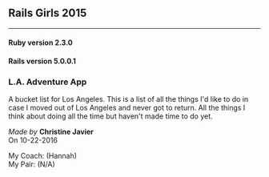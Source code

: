 ## Rails Girls 2015

---

#### Ruby version 2.3.0
#### Rails version 5.0.0.1

### L.A. Adventure App

A bucket list for Los Angeles. This is a list of all the things I'd like to do in case I moved out of Los Angeles and never got to return. All the things I think about doing all the time but haven't made time to do yet.

*Made by* **Christine Javier**  
On 10-22-2016  

My Coach: (Hannah)  
My Pair: (N/A)
